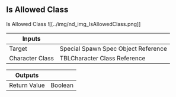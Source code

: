 ## Is Allowed Class
Is Allowed Class
![[../img/nd_img_IsAllowedClass.png]]

|Inputs||
|--|--|
| Target | Special Spawn Spec Object Reference |
| Character Class | TBLCharacter Class Reference |

|Outputs||
|--|--|
| Return Value | Boolean |
